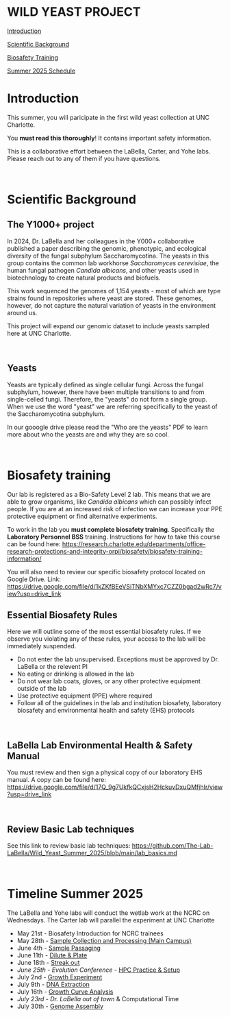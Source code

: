 # WILD YEAST PROJECT

[Introduction](#Introduction)

[Scientific Background](#Scientific-Background)

[Biosafety Training](#Biosafety-training)

[Summer 2025 Schedule](#Timeline-Summer-2025)

# Introduction

This summer, you will paricipate in the first wild yeast collection at UNC Charlotte. 

You **must read this thoroughly**! It contains important safety information. 

This is a collaborative effort between the LaBella, Carter, and Yohe labs. Please reach out to any of them if you have questions. 

&nbsp;
&nbsp;

# Scientific Background

## The Y1000+ project
In 2024, Dr. LaBella and her colleagues in the Y000+ collaborative published a paper describing the genomic, phenotypic, and ecological diversity of the fungal subphylum Saccharomycotina. The yeasts in this group contains the common lab workhorse _Saccharomyces cerevisiae_, the human fungal pathogen _Candida albicans_, and other yeasts used in biotechnology to create natural products and biofuels. 

This work sequenced the genomes of 1,154 yeasts - most of which are type strains found in repositories where yeast are stored. These genomes, however, do not capture the natural variation of yeasts in the environment around us. 

This project will expand our genomic dataset to include yeasts sampled here at UNC Charlotte.

&nbsp;
&nbsp;

## Yeasts

Yeasts are typically defined as single cellular fungi. Across the fungal subphylum, however, there have been multiple transitions to and from single-celled fungi. Therefore, the "yeasts" do not form a single group. When we use the word "yeast" we are referring specifically to the yeast of the Saccharomycotina subphylum. 

In our gooogle drive please read the "Who are the yeasts" PDF to learn more about who the yeasts are and why they are so cool. 

&nbsp;
&nbsp;

# Biosafety training

Our lab is registered as a Bio-Safety Level 2 lab. This means that we are able to grow organisms, like _Candida albicans_ which can possibly infect people. If you are at an increased risk of infection we can increase your PPE protective equipment or find alternative experiments. 

To work in the lab you **must complete biosafety training**. Specifically the **Laboratory Personnel BSS** training. Instructions for how to take this course can be found here: https://research.charlotte.edu/departments/office-research-protections-and-integrity-orpi/biosafety/biosafety-training-information/

You will also need to review our specific biosafety protocol located on Google Drive. Link: https://drive.google.com/file/d/1kZKfBEeVSiTNbXMYxc7CZZ0bgad2wRc7/view?usp=drive_link 

## Essential Biosafety Rules

Here we will outline some of the most essential biosafety rules. If we observe you violating any of these rules, your access to the lab will be immediately suspended. 

- Do not enter the lab unsupervised. Exceptions must be approved by Dr. LaBella or the relevent PI
- No eating or drinking is allowed in the lab
- Do not wear lab coats, gloves, or any other protective equipment outside of the lab
- Use protective equipment (PPE) where required
- Follow all of the guidelines in the lab and institution biosafety, laboratory biosafety and environmental health and safety (EHS) protocols

&nbsp;
&nbsp;

## LaBella Lab Environmental Health & Safety Manual 

You must review and then sign a physical copy of our laboratory EHS manual. A copy can be found here: https://drive.google.com/file/d/17Q_9g7UkfkQCxjsH2HckuvDxuQMfjhIr/view?usp=drive_link 

&nbsp;
&nbsp; 

## Review Basic Lab techniques

See this link to review basic lab techniques: https://github.com/The-Lab-LaBella/Wild_Yeast_Summer_2025/blob/main/lab_basics.md

&nbsp;
&nbsp;

# Timeline Summer 2025

The LaBella and Yohe labs will conduct the wetlab work at the NCRC on Wednesdays. The Carter lab will parallel the experiment at UNC Charlotte

* May 21st - Biosafety Introduction for NCRC trainees
* May 28th - [Sample Collection and Processing (Main Campus)](https://github.com/The-Lab-LaBella/Wild_Yeast_Summer_2025/blob/main/Sampling_Day.md)
* June 4th - [Sample Passaging](https://github.com/The-Lab-LaBella/Wild_Yeast_Summer_2025/blob/main/Sample_Passaging.md)
* June 11th - [Dilute & Plate ](https://github.com/The-Lab-LaBella/Wild_Yeast_Summer_2025/blob/main/dilute_and_plate.md)
* June 18th - [Streak out](https://github.com/The-Lab-LaBella/Wild_Yeast_Summer_2025/blob/main/morphotype_streaking.md)
* _June 25th - Evolution Conference_ - [HPC Practice & Setup](https://github.com/The-Lab-LaBella/Wild_Yeast_Summer_2025/blob/main/Intro_to_Cluster.md)
* July 2nd - [Growth Experiment](https://github.com/The-Lab-LaBella/Wild_Yeast_Summer_2025/blob/main/growth_experiment.md)
* July 9th - [DNA Extraction](https://github.com/The-Lab-LaBella/Wild_Yeast_Summer_2025/blob/main/DNA_extraction.md)
* July 16th - [Growth Curve Analysis](https://github.com/The-Lab-LaBella/Wild_Yeast_Summer_2025/blob/main/Growth_Curve_Analysis.md)
* _July 23rd - Dr. LaBella out of town_ & Computational Time
* July 30th - [Genome Assembly](https://github.com/The-Lab-LaBella/Wild_Yeast_Summer_2025/blob/main/Genome_Assembly.md)

